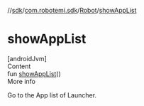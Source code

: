 //[sdk](../../../index.md)/[com.robotemi.sdk](../index.md)/[Robot](index.md)/[showAppList](show-app-list.md)



# showAppList  
[androidJvm]  
Content  
fun [showAppList](show-app-list.md)()  
More info  


Go to the App list of Launcher.

  




